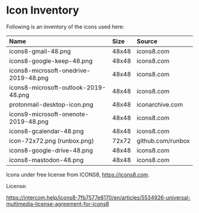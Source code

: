 # Icon Inventory
Following is an inventory of the icons used here:

| Name                                  | Size    | Source            |
|:--------------------------------------|:--------|:------------------|
| icons8-gmail-48.png                   | 48x48   | icons8.com        |
| icons8-google-keep-48.png             | 48x48   | icons8.com        |
| icons8-microsoft-onedrive-2019-48.png | 48x48   | icons8.com        |
| icons8-microsoft-outlook-2019-48.png  | 48x48   | icons8.com        |
| protonmail-desktop-icon.png           | 48x48   | iconarchive.com   |
| icons9-microsoft-onenote-2019-48.png  | 48x48   | icons8.com        |
| icons8-gcalendar-48.png               | 48x48   | icons8.com        |
| icon-72x72.png (runbox.png)		    | 72x72   | github.com/runbox |
| icons8-google-drive-48.png            | 48x48   | icons8.com        |
| icons8-mastodon-48.png                | 48x48   | icons8.com        |

Icons under free license from ICONS8, https://icons8.com.

License:

https://intercom.help/icons8-7fb7577e8170/en/articles/5534926-universal-multimedia-license-agreement-for-icons8

